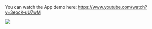 You can watch the App demo here: https://www.youtube.com/watch?v=3eocK-uU7wM

[![](http://img.youtube.com/vi/3eocK-uU7wM/0.jpg)](https://www.youtube.com/watch?v=3eocK-uU7wM)
